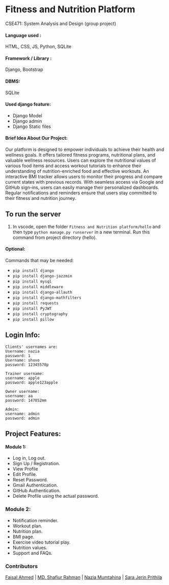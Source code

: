 # Fitness and Nutrition Platform
CSE471: System Analysis and Design (group project)

#### Language used : 
HTML, CSS, JS, Python, SQLite

#### Framework / Library : 
Django, Bootstrap

#### DBMS: 
SQLite

#### Used django feature:
*	Django Model
*	Django admin
*	Django Static files

#### Brief Idea About Our Project:
Our platform is designed to empower individuals to achieve their health and wellness goals. It offers tailored fitness programs, nutritional plans, and valuable wellness resources. Users can explore the nutritional values of various food items and access workout tutorials to enhance their understanding of nutrition-enriched food and effective workouts. An interactive BMI tracker allows users to monitor their progress and compare current states with previous records. With seamless access via Google and GitHub sign-ins, users can easily manage their personalized dashboards. Regular notifications and reminders ensure that users stay committed to their fitness and nutrition journey.



## To run the server
1. In vscode, open the folder `Fitness and Nutrition platform/hello` and then type `python manage.py runserver` in a new terminal. Run this command from project directory (hello).

#### Optional:

Commands that may be needed:
<!--
- `pip install django-mathfilters`
- `pip install django-jazzmin`
- `pip install Pillow`
- `pip install cryptography`
- `pip install django-allauth`
- `pip install request`
- `pip install django-middleware`
   -->

- `pip install django`
- `pip install django-jazzmin`
- `pip install mysql`
- `pip install middleware`
- `pip install django-allauth`
- `pip install django-mathfilters`
- `pip install requests`
- `pip install PyJWT`
- `pip install cryptography`
- `pip install pillow`



## Login Info:
```
Clients' usernames are:
Username: nazia
password: 1
Username: shuvo
password: 12345578p

Trainer username:
username: apple
password: apple123apple

Owner username:
username: aa
password: 147852mm

Admin:
username: admin
password: admin
```

## Project Features:
#### Module 1:
- Log in, Log out.  
- Sign Up / Registration. 
- View Profile
- Edit Profile. 
- Reset Password. 
- Gmail Authentication.  
- GitHub Authentication.  
- Delete Profile using the actual password.


### Module 2:
- Notification reminder.
- Workout plan.
- Nutrition plan.
- BMI page.
- Exercise video tutorial play.
- Nutrition values.
- Support and FAQs.



### Contributors
[Faisal Ahmed](https://github.com/FaisalAhmed21) | [MD. Shafiur Rahman](https://github.com/ShafiurShuvo) | [Nazia Mumtahina](https://github.com/NaziaMumtahina) | [Sara Jerin Prithila](https://github.com/jerinsync)
